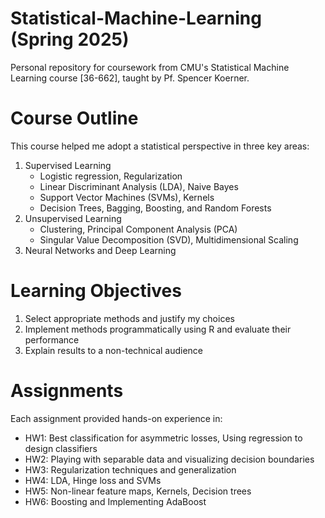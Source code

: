 # Statistical-Machine-Learning (Spring 2025)
Personal repository for coursework from CMU's Statistical Machine Learning course [36-662], taught by Pf. Spencer Koerner.

# Course Outline
This course helped me adopt a statistical perspective in three key areas:
1) Supervised Learning
   - Logistic regression, Regularization
   - Linear Discriminant Analysis (LDA), Naive Bayes
   - Support Vector Machines (SVMs), Kernels
   - Decision Trees, Bagging, Boosting, and Random Forests 
2) Unsupervised Learning
   - Clustering, Principal Component Analysis (PCA)
   - Singular Value Decomposition (SVD), Multidimensional Scaling
3) Neural Networks and Deep Learning

# Learning Objectives 
1. Select appropriate methods and justify my choices
2. Implement methods programmatically using R and evaluate their performance
3. Explain results to a non-technical audience

# Assignments
Each assignment provided hands-on experience in:
- HW1: Best classification for asymmetric losses, Using regression to design classifiers
- HW2: Playing with separable data and visualizing decision boundaries 
- HW3: Regularization techniques and generalization
- HW4: LDA, Hinge loss and SVMs
- HW5: Non-linear feature maps, Kernels, Decision trees
- HW6: Boosting and Implementing AdaBoost

